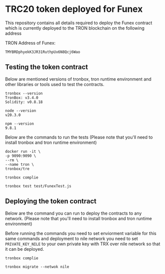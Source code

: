 # TRC20 token deployed for Funex

This repository contains all details required to deploy the Funex contract which is currently deployed to the TRON blockchain on the following address

TRON Address of Funex:

```
TMYBRDphyekK3JR31RuthpUx6N8Qcj6Wao
```

## Testing the token contract

Below are mentioned versions of tronbox, tron runtime environment and other libraries or tools used to test the contracts.

```shell
tronbox --version
TronBox: v3.4.0
Solidity: v0.8.18

node --version
v20.3.0

npm --version
9.8.1
```

Below are the commands to run the tests
(Please note that you'll need to install tronbox and tron runtime environment)

```shell
docker run -it \
-p 9090:9090 \
--rm \
--name tron \
tronbox/tre

tronbox complie

tronbox test test/FunexTest.js
```

## Deploying the token contract

Below are the command you can run to deploy the contracts to any network. (Please note that you'll need to install tronbox and tron runtime environment)

Before running the commands you need to set enviorment variable for this same commands and deployment to nile network you need to set `PRIVATE_KEY_NILE` to your own private key with TRX over nile network so that it can be deployed.

```shell
tronbox complie

tronbox migrate --netwok nile
```
